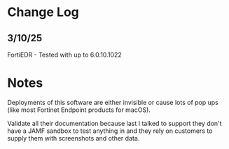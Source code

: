 # Change Log

## 3/10/25 
FortiEDR - Tested with up to 6.0.10.1022


# Notes
Deployments of this software are either invisible or cause lots of pop ups (like most Fortinet Endpoint products for macOS).

Validate all their documentation because last I talked to support they don't have a JAMF sandbox to test anything in and they rely on customers to supply them with screenshots and other data. <sigh>
